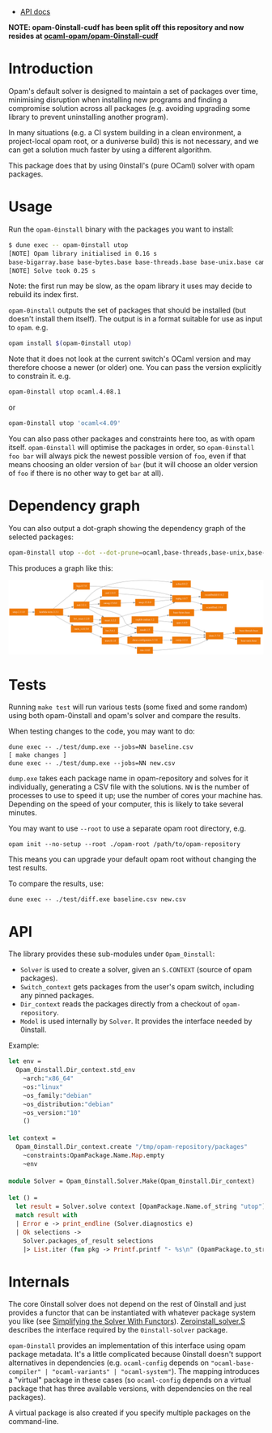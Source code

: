 * [API docs][]

**NOTE: opam-0install-cudf has been split off this repository and now resides at [ocaml-opam/opam-0install-cudf](https://github.com/ocaml-opam/opam-0install-cudf)**

# Introduction

Opam's default solver is designed to maintain a set of packages over time,
minimising disruption when installing new programs and finding a compromise
solution across all packages (e.g. avoiding upgrading some library to prevent
uninstalling another program).

In many situations (e.g. a CI system building in a clean environment, a
project-local opam root, or a duniverse build) this is not necessary, and we
can get a solution much faster by using a different algorithm.

This package does that by using 0install's (pure OCaml) solver with opam
packages.

# Usage

Run the `opam-0install` binary with the packages you want to install:

```bash
$ dune exec -- opam-0install utop
[NOTE] Opam library initialised in 0.16 s
base-bigarray.base base-bytes.base base-threads.base base-unix.base camomile.1.0.2 charInfo_width.1.1.0 conf-m4.1 cppo.1.6.6 dune.2.1.3 dune-configurator.2.1.3 dune-private-libs.2.1.3 lambda-term.2.0.3 lwt.5.1.1 lwt_log.1.1.1 lwt_react.1.1.3 mmap.1.1.0 ocaml.4.09.0 ocaml-base-compiler.4.09.0 ocaml-config.1 ocamlbuild.0.14.0 ocamlfind.1.8.1 ocplib-endian.1.0 react.1.2.1 result.1.4 seq.base topkg.1.0.1 utop.2.4.3 zed.2.0.4
[NOTE] Solve took 0.25 s
```

Note: the first run may be slow, as the opam library it uses may decide to rebuild its index first.

`opam-0install` outputs the set of packages that should be installed (but doesn't install them itself).
The output is in a format suitable for use as input to `opam`. e.g.

```bash
opam install $(opam-0install utop)
```

Note that it does not look at the current switch's OCaml version and may therefore choose a newer (or older) one.
You can pass the version explicitly to constrain it. e.g.

```bash
opam-0install utop ocaml.4.08.1
```

or

```bash
opam-0install utop 'ocaml<4.09'
```

You can also pass other packages and constraints here too, as with opam itself.
`opam-0install` will optimise the packages in order, so `opam-0install foo bar` will always pick the
newest possible version of `foo`, even if that means choosing an older version of `bar`
(but it will choose an older version of `foo` if there is no other way to get `bar` at all).

# Dependency graph

You can also output a dot-graph showing the dependency graph of the selected packages:

```bash
opam-0install utop --dot --dot-prune=ocaml,base-threads,base-unix,base-bytes | tred | dot -Tsvg -o opam.svg
```

This produces a graph like this:

![Graph of utop's selected dependencies](./doc/opam.svg)

# Tests

Running `make test` will run various tests (some fixed and some random) using
both opam-0install and opam's solver and compare the results.

When testing changes to the code, you may want to do:

    dune exec -- ./test/dump.exe --jobs=NN baseline.csv
    [ make changes ]
    dune exec -- ./test/dump.exe --jobs=NN new.csv

`dump.exe` takes each package name in opam-repository and solves for it
individually, generating a CSV file with the solutions. `NN` is the number of
processes to use to speed it up; use the number of cores your machine has.
Depending on the speed of your computer, this is likely to take several
minutes.

You may want to use `--root` to use a separate opam root directory, e.g.

    opam init --no-setup --root ./opam-root /path/to/opam-repository

This means you can upgrade your default opam root without changing the test results.

To compare the results, use:

    dune exec -- ./test/diff.exe baseline.csv new.csv

# API

The library provides these sub-modules under `Opam_0install`:

- `Solver` is used to create a solver, given an `S.CONTEXT` (source of opam packages).
- `Switch_context` gets packages from the user's opam switch, including any pinned packages.
- `Dir_context` reads the packages directly from a checkout of `opam-repository`.
- `Model` is used internally by `Solver`. It provides the interface needed by 0install.

Example:

```ocaml
let env =
  Opam_0install.Dir_context.std_env
    ~arch:"x86_64"
    ~os:"linux"
    ~os_family:"debian"
    ~os_distribution:"debian"
    ~os_version:"10"
    ()

let context =
  Opam_0install.Dir_context.create "/tmp/opam-repository/packages"
    ~constraints:OpamPackage.Name.Map.empty
    ~env

module Solver = Opam_0install.Solver.Make(Opam_0install.Dir_context)

let () =
  let result = Solver.solve context [OpamPackage.Name.of_string "utop"] in
  match result with
  | Error e -> print_endline (Solver.diagnostics e)
  | Ok selections ->
    Solver.packages_of_result selections
    |> List.iter (fun pkg -> Printf.printf "- %s\n" (OpamPackage.to_string pkg))
```

# Internals

The core 0install solver does not depend on the rest of 0install and just
provides a functor that can be instantiated with whatever package system you
like (see [Simplifying the Solver With Functors][]). [Zeroinstall_solver.S][]
describes the interface required by the `0install-solver` package.

`opam-0install` provides an implementation of this interface using opam package
metadata. It's a little complicated because 0install doesn't support
alternatives in dependencies (e.g. `ocaml-config` depends on
`"ocaml-base-compiler" | "ocaml-variants" | "ocaml-system"`). The mapping
introduces a "virtual" package in these cases (so `ocaml-config` depends on a
virtual package that has three available versions, with dependencies on the
real packages).

A virtual package is also created if you specify multiple packages on the command-line.

[Zeroinstall_solver.S]: https://0install.github.io/0install/0install-solver/Zeroinstall_solver/S/index.html
[Simplifying the Solver With Functors]: https://roscidus.com/blog/blog/2014/09/17/simplifying-the-solver-with-functors/
[API docs]: https://ocaml-opam.github.io/opam-0install-solver/

